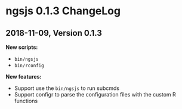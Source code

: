 # ngsjs 0.1.3 ChangeLog

## 2018-11-09, Version 0.1.3

**New scripts:**  

- `bin/ngsjs`
- `bin/rconfig`

**New features:**

- Support use the `bin/ngsjs` to run subcmds
- Support configr to parse the configuration files with the custom R functions
